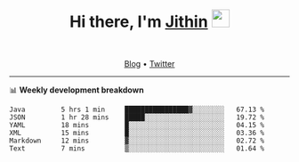 <h1 align="center">Hi there, I'm <a href="https://jithset.github.io/" target="_blank">Jithin</a> <img
src="https://github.com/blackcater/blackcater/raw/main/images/Hi.gif" height="32" /></h1>

<br />

<p align="center">
  <a href="https://jithset.github.io">Blog</a> •
  <a href="https://twitter.com/jithset">Twitter</a>
</p>

---

📊 **Weekly development breakdown**

<!--START_SECTION:waka-->

```text
Java         5 hrs 1 min     ████████████████▓░░░░░░░░   67.13 %
JSON         1 hr 28 mins    █████░░░░░░░░░░░░░░░░░░░░   19.72 %
YAML         18 mins         █░░░░░░░░░░░░░░░░░░░░░░░░   04.15 %
XML          15 mins         █░░░░░░░░░░░░░░░░░░░░░░░░   03.36 %
Markdown     12 mins         ▓░░░░░░░░░░░░░░░░░░░░░░░░   02.72 %
Text         7 mins          ▒░░░░░░░░░░░░░░░░░░░░░░░░   01.64 %
```

<!--END_SECTION:waka-->

